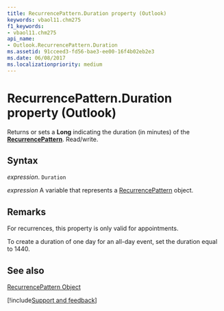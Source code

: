 ```yaml
---
title: RecurrencePattern.Duration property (Outlook)
keywords: vbaol11.chm275
f1_keywords:
- vbaol11.chm275
api_name:
- Outlook.RecurrencePattern.Duration
ms.assetid: 91cceed3-fd56-bae3-ee00-16f4b02eb2e3
ms.date: 06/08/2017
ms.localizationpriority: medium
---
```



# RecurrencePattern.Duration property (Outlook)

Returns or sets a **Long** indicating the duration (in minutes) of the **[RecurrencePattern](Outlook.RecurrencePattern.md)**. Read/write.


## Syntax

_expression_. `Duration`

_expression_ A variable that represents a [RecurrencePattern](Outlook.RecurrencePattern.md) object.


## Remarks

For recurrences, this property is only valid for appointments.

To create a duration of one day for an all-day event, set the duration equal to 1440.


## See also


[RecurrencePattern Object](Outlook.RecurrencePattern.md)

[!include[Support and feedback](~/includes/feedback-boilerplate.md)]